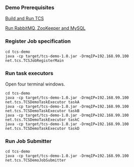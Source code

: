 ### Demo Prerequisites
[Build and Run TCS](https://github.com/orchestration-svc/tcs/wiki/Run-TCS-microservices)

[Run RabbitMQ, ZooKeeper and MySQL](https://github.com/orchestration-svc/tcs/wiki/Running-infra-services-in-Docker)

### Register Job specification

    cd tcs-demo
    java -cp target/tcs-demo-1.0.jar -DrmqIP=192.168.99.100 net.tcs.TCSJobRegisterMain

### Run task executors

Open four terminal windows.

    cd tcs-demo
    java -cp target/tcs-demo-1.0.jar -DrmqIP=192.168.99.100 net.tcs.TCSDemoTaskExecutor taskA
    java -cp target/tcs-demo-1.0.jar -DrmqIP=192.168.99.100 net.tcs.TCSDemoTaskExecutor taskB
    java -cp target/tcs-demo-1.0.jar -DrmqIP=192.168.99.100 net.tcs.TCSDemoTaskExecutor taskC
    java -cp target/tcs-demo-1.0.jar -DrmqIP=192.168.99.100 net.tcs.TCSDemoTaskExecutor taskD

### Run Job Submitter

    cd tcs-demo
    java -cp target/tcs-demo-1.0.jar -DrmqIP=192.168.99.100 net.tcs.TCSDemoJobSubmitter

